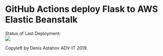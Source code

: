 # GitHub Actions deploy Flask to AWS Elastic Beanstalk




Status of Last Deployment:<br>
<img src="https://github.com/Bobos77/Git_automation_AWS/workflows/CI-CD-Pipeline-to-AWS-ElasticBeastalk/badge.svg?branch=master"><br>


Copyleft by Denis Astahov ADV-IT 2019.
